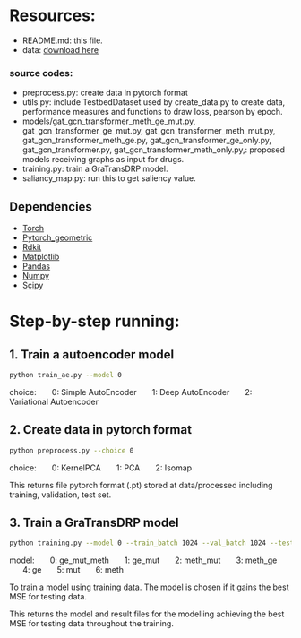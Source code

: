# Resources:
+ README.md: this file.
+ data: [download here](https://drive.google.com/drive/folders/1CKswGNVdlRupZIAUw3yKyqkSn0NNhdyr?usp=sharing)

###  source codes:
+ preprocess.py: create data in pytorch format
+ utils.py: include TestbedDataset used by create_data.py to create data, performance measures and functions to draw loss, pearson by epoch.
+ models/gat_gcn_transformer_meth_ge_mut.py, gat_gcn_transformer_ge_mut.py, gat_gcn_transformer_meth_mut.py, gat_gcn_transformer_meth_ge.py, gat_gcn_transformer_ge_only.py, gat_gcn_transformer.py, gat_gcn_transformer_meth_only.py,: proposed models receiving graphs as input for drugs.
+ training.py: train a GraTransDRP model.
+ saliancy_map.py: run this to get saliency value.


## Dependencies
+ [Torch](https://pytorch.org/)
+ [Pytorch_geometric](https://github.com/rusty1s/pytorch_geometric)
+ [Rdkit](https://www.rdkit.org/)
+ [Matplotlib](https://matplotlib.org/)
+ [Pandas](https://pandas.pydata.org/)
+ [Numpy](https://numpy.org/)
+ [Scipy](https://docs.scipy.org/doc/)

# Step-by-step running:

## 1. Train a autoencoder model
```sh
python train_ae.py --model 0
```
choice:
&nbsp;&nbsp;&nbsp;&nbsp;&nbsp;&nbsp;0: Simple AutoEncoder
&nbsp;&nbsp;&nbsp;&nbsp;&nbsp;&nbsp;1: Deep AutoEncoder 
&nbsp;&nbsp;&nbsp;&nbsp;&nbsp;&nbsp;2: Variational Autoencoder

## 2. Create data in pytorch format
```sh
python preprocess.py --choice 0
```
choice:
&nbsp;&nbsp;&nbsp;&nbsp;&nbsp;&nbsp;0: KernelPCA
&nbsp;&nbsp;&nbsp;&nbsp;&nbsp;&nbsp;1: PCA 
&nbsp;&nbsp;&nbsp;&nbsp;&nbsp;&nbsp;2: Isomap

This returns file pytorch format (.pt) stored at data/processed including training, validation, test set.

## 3. Train a GraTransDRP model
```sh
python training.py --model 0 --train_batch 1024 --val_batch 1024 --test_batch 1024 --lr 0.0001 --num_epoch 300 --log_interval 20 --cuda_name "cuda:0"
```
model:
&nbsp;&nbsp;&nbsp;&nbsp;&nbsp;&nbsp;0: ge_mut_meth
&nbsp;&nbsp;&nbsp;&nbsp;&nbsp;&nbsp;1: ge_mut
&nbsp;&nbsp;&nbsp;&nbsp;&nbsp;&nbsp;2: meth_mut
&nbsp;&nbsp;&nbsp;&nbsp;&nbsp;&nbsp;3: meth_ge
&nbsp;&nbsp;&nbsp;&nbsp;&nbsp;&nbsp;4: ge
&nbsp;&nbsp;&nbsp;&nbsp;&nbsp;&nbsp;5: mut
&nbsp;&nbsp;&nbsp;&nbsp;&nbsp;&nbsp;6: meth


To train a model using training data. The model is chosen if it gains the best MSE for testing data. 

This returns the model and result files for the modelling achieving the best MSE for testing data throughout the training.
